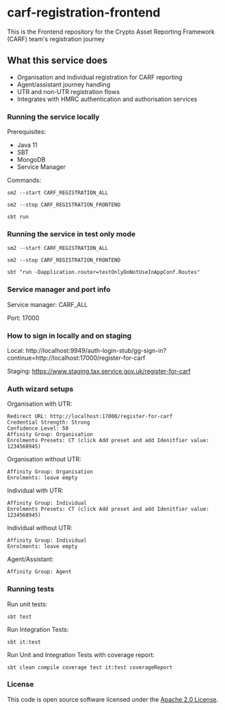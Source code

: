 # carf-registration-frontend

This is the Frontend repository for the Crypto Asset Reporting Framework (CARF) team's registration journey

## What this service does
- Organisation and individual registration for CARF reporting
- Agent/assistant journey handling
- UTR and non-UTR registration flows
- Integrates with HMRC authentication and authorisation services

### Running the service locally

Prerequisites:
- Java 11
- SBT
- MongoDB
- Service Manager

Commands:
```
sm2 --start CARF_REGISTRATION_ALL
```
```
sm2 --stop CARF_REGISTRATION_FRONTEND 
```
```
sbt run
```

### Running the service in test only mode
```
sm2 --start CARF_REGISTRATION_ALL
```
```
sm2 --stop CARF_REGISTRATION_FRONTEND
```
```
sbt "run -Dapplication.router=testOnlyDoNotUseInAppConf.Routes"
```

### Service manager and port info

Service manager: CARF_ALL

Port: 17000

### How to sign in locally and on staging

Local: 
http://localhost:9949/auth-login-stub/gg-sign-in?continue=http://localhost:17000/register-for-carf

Staging:
https://www.staging.tax.service.gov.uk/register-for-carf

### Auth wizard setups
Organisation with UTR:
```
Redirect URL: http://localhost:17000/register-for-carf
Credential Strength: Strong
Confidence Level: 50
Affinity Group: Organisation
Enrolments Presets: CT (click Add preset and add Idenitfier value: 1234568945)
```

Organisation without UTR:
```
Affinity Group: Organisation
Enrolments: leave empty
```

Individual with UTR:
```
Affinity Group: Individual
Enrolments Presets: CT (click Add preset and add Idenitfier value: 1234568945)
```


Individual without UTR:
```
Affinity Group: Individual
Enrolments: leave empty
```

Agent/Assistant:
```
Affinity Group: Agent
```

### Running tests
Run unit tests:
```
sbt test
```
Run Integration Tests:
```
sbt it:test
```
Run Unit and Integration Tests with coverage report:
```
sbt clean compile coverage test it:test coverageReport
```
### License

This code is open source software licensed under the [Apache 2.0 License]("http://www.apache.org/licenses/LICENSE-2.0.html").